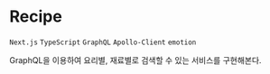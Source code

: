 # Recipe

```Next.js``` ```TypeScript``` ```GraphQL``` ```Apollo-Client``` ```emotion```

GraphQL을 이용하여 요리별, 재료별로 검색할 수 있는 서비스를 구현해본다.

